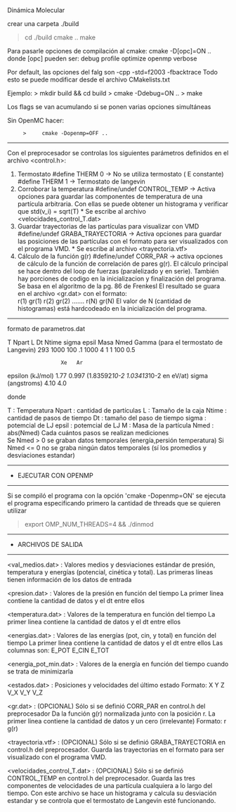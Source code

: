 Dinámica Molecular

crear una carpeta ./build
> cd ./build
> cmake ..
> make

 Para pasarle opciones de compilación al cmake:
 cmake -D[opc]=ON ..
 donde [opc] pueden ser:
   debug
   profile
   optimize
   openmp
   verbose

  Por default, las opciones del falg son -cpp -std=f2003 -fbacktrace
  Todo esto se puede modificar desde el archivo CMakelists.txt

  Ejemplo:
         >    mkdir build && cd build
         >    cmake -Ddebug=ON ..
         >    make

 Los flags se van acumulando si se ponen varias opciones simultáneas

 Sin OpenMC hacer:

         >     cmake -Dopenmp=OFF ..

--------------------------------------------------------------------
 Con el preprocesador se controlas los siguientes parámetros
 definidos en el archivo <control.h>: 

1) Termostato
   #define THERM 0 -> No se utiliza termostato ( E constante)
   #define THERM 1 -> Termostato de langevin
2) Corroborar la temperatura
   #define/undef CONTROL_TEMP -> Activa opciones para guardar las
        componentes de temperatura de una partícula arbitraria. Con 
        ellas se puede obtener un histograma y verificar que
        std(v_i) = sqrt(T)
        * Se escribe al archivo <velocidades_control_T.dat>
3) Guardar trayectorias de las partículas para visualizar con VMD
   #define/undef GRABA_TRAYECTORIA -> Activa opciones para guardar
        las posiciones de las partículas con el formato para ser
        visualizados con el programa VMD.
        * Se escribe al archivo <trayectoria.vtf>
4) Cálculo de la función g(r)
   #define/undef CORR_PAR -> activa opciones de cálculo de la función
        de correlación de pares g(r). El cálculo principal se hace
        dentro del loop de fuerzas (paralelizado  y en serie). También
        hay porciones de codigo en la inicializacion y finalización
        del programa. Se basa en el algoritmo de la pg. 86 de Frenkesl
        El resultado se guara en el archivo <gr.dat> con el formato:      
                     r(1)  gr(1)
                     r(2)  gr(2)
                      ....... 
                     r(N)  gr(N)
        El valor de N (cantidad de histogramas) está hardcodeado en la 
        inicialización del programa.
            
---------------------------------------------------------------------

formato de parametros.dat

T Npart L Dt Ntime sigma epsil Masa Nmed
Gamma (para el termostato de Langevin)
293 1000 100 .1 1000 4 1 1 100
0.5

                     Xe   Ar 
epsilon (kJ/mol)    1.77  0.997 (1.83592*10-2 1.03413*10-2 en eV/at)
sigma (angstroms)   4.10  4.0

donde

T      : Temperatura
Npart  : cantidad de partículas
L      : Tamaño de la caja
Ntime  : cantidad de pasos de tiempo
Dt     : tamaño del paso de tiempo
sigma  : potemcial de LJ
epsil  : potemcial de LJ
M      : Masa de la partícula
Nmed   : abs(Nmed) Cada cuántos pasos se realizan mediciones       
         Se Nmed > 0 se graban datos temporales (energía,persión temperatura)
         Si Nmed <= 0 no se graba ningún datos temporales (sí los
         promedios y desviaciones estandar)

---------------------------------------------------------------------
- EJECUTAR CON OPENMP
---------------------------------------------------------------------

Si se compiló el programa con la opción 'cmake -Dopenmp=ON' se ejecuta el programa
especificando primero la cantidad de threads que se quieren utilizar

 > export OMP_NUM_THREADS=4 && ./dinmod

----------------------------------------------------------------------
- ARCHIVOS DE SALIDA
----------------------------------------------------------------------

 <val_medios.dat>  : Valores medios y desviaciones estándar de presión, temperatura 
                     y energías (potencial, cinética y total).
                     Las primeras líneas tienen información de los datos de entrada

 <presion.dat>     : Valores de la presión en función del tiempo
                     La primer linea contiene la cantidad de datos y el dt entre ellos

 <temperatura.dat> : Valores de la temperatura en función del tiempo
                     La primer linea contiene la cantidad de datos y el dt entre ellos

 <energias.dat>    : Valores de las energías (pot, cin, y total) en función del tiempo
                     La primer linea contiene la cantidad de datos y el dt entre ellos
                     Las columnas son:    E_POT   E_CIN   E_TOT

 <energia_pot_min.dat> : Valores de la energía en función del tiempo cuando se trata
                         de minimizarla

 <estados.dat>     : Posiciones y velocidades del último estado
                     Formato:   X Y Z V_X V_Y V_Z

 <gr.dat>          : (OPCIONAL) Sólo si se definió CORR_PAR en control.h del preprocesador
                     Da la función g(r) normalizada junto con la posición r.
                     La primer linea contiene la cantidad de datos y un cero (irrelevante) 
                     Formato:     r  g(r)                   
  
 <trayectoria.vtf>  : (OPCIONAL) Sólo si se definió GRABA_TRAYECTORIA en control.h del
                      preprocesador. Guarda las trayectorias en el formato para ser 
                      visualizado con el programa VMD.

<velocidades_control_T.dat> : (OPCIONAL) Sólo si se definió CONTROL_TEMP en control.h del
                              preprocesador. Guarda las tres componentes de velocidades
                              de una partícula cualquiera a lo largo del tiempo. Con este
                              archivo se hace un histograma y calcula su desviación estandar
                              y se controla que el termostato de Langevin esté funcionando.

